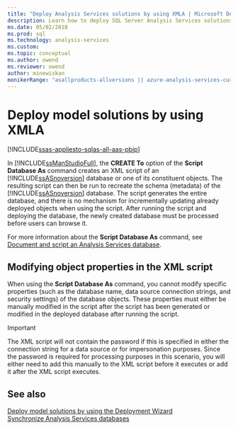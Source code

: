 ```yaml
---
title: "Deploy Analysis Services solutions by using XMLA | Microsoft Docs"
description: Learn how to deploy SQL Server Analysis Services solutions as a script of a database or one of its objects by using XMLA.
ms.date: 05/02/2018
ms.prod: sql
ms.technology: analysis-services
ms.custom:
ms.topic: conceptual
ms.author: owend
ms.reviewer: owend
author: minewiskan
monikerRange: "asallproducts-allversions || azure-analysis-services-current || power-bi-premium-current || >= sql-analysis-services-2016"
---
```

# Deploy model solutions by using XMLA

[!INCLUDE[ssas-appliesto-sqlas-all-aas-pbip](../includes/ssas-appliesto-sqlas-all-aas-pbip.md)]

  In [!INCLUDE[ssManStudioFull](../includes/ssmanstudiofull-md.md)], the **CREATE To** option of the **Script Database As** command creates an XML script of an [!INCLUDE[ssASnoversion](../includes/ssasnoversion-md.md)] database or one of its constituent objects. The resulting script can then be run to recreate the schema (metadata) of the [!INCLUDE[ssASnoversion](../includes/ssasnoversion-md.md)] database. The script generates the entire database, and there is no mechanism for incrementally updating already deployed objects when using the script. After running the script and deploying the database, the newly created database must be processed before users can browse it.  
  
 For more information about the **Script Database As** command, see [Document and script an Analysis Services database](../../analysis-services/multidimensional-models/document-and-script-an-analysis-services-database.md).  
  
## Modifying object properties in the XML script

 When using the **Script Database As** command, you cannot modify specific properties (such as the database name, data source connection strings, and security settings) of the database objects. These properties must either be manually modified in the script after the script has been generated or modified in the deployed database after running the script.  
  
> [!IMPORTANT]  
>  The XML script will not contain the password if this is specified in either the connection string for a data source or for impersonation purposes. Since the password is required for processing purposes in this scenario, you will either need to add this manually to the XML script before it executes or add it after the XML script executes.  
  
## See also

 [Deploy model solutions by using the Deployment Wizard](../../analysis-services/deployment/deploy-model-solutions-using-the-deployment-wizard.md)   
 [Synchronize Analysis Services databases](../../analysis-services/multidimensional-models/synchronize-analysis-services-databases.md)  
  
  
